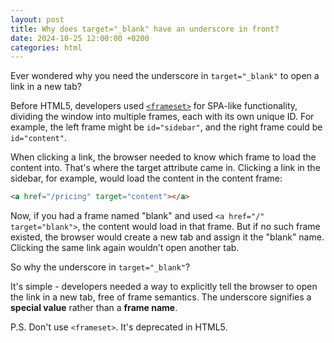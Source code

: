```yaml
---
layout: post
title: Why does target="_blank" have an underscore in front?
date: 2024-10-25 12:00:00 +0200
categories: html
---
```


Ever wondered why you need the underscore in `target="_blank"` to open a link in
a new tab?

Before HTML5, developers used
[`<frameset>`](https://developer.mozilla.org/en-US/docs/Web/HTML/Element/frameset)
for SPA-like functionality, dividing the window into multiple frames, each with
its own unique ID. For example, the left frame might be `id="sidebar"`, and the
right frame could be `id="content"`.

When clicking a link, the browser needed to know which frame to load the content
into. That's where the target attribute came in. Clicking a link in the sidebar,
for example, would load the content in the content frame:

```html
<a href="/pricing" target="content"></a>
```

Now, if you had a frame named "blank" and used `<a href="/" target="blank">`,
the content would load in that frame. But if no such frame existed, the browser
would create a new tab and assign it the "blank" name. Clicking the same link
again wouldn’t open another tab.

So why the underscore in `target="_blank"`?

It's simple - developers needed a way to explicitly tell the browser to open the
link in a new tab, free of frame semantics. The underscore signifies a **special
value** rather than a **frame name**.

P.S. Don't use `<frameset>`. It's deprecated in HTML5.
